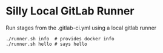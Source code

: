 # Silly Local GitLab Runner
Run stages from the .gitlab-ci.yml using a local gitlab runner
```
./runner.sh info  # provides docker info
./runner.sh hello # says hello
```